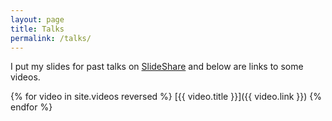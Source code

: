 ```yaml
---
layout: page
title: Talks
permalink: /talks/
---
```


I put my slides for past talks on [SlideShare](http://www.slideshare.net/RachelDavies) and below are links to some videos.

{% for video in site.videos reversed %}
  [{{ video.title }}]({{ video.link }})
{% endfor %}




